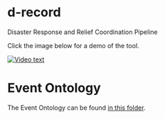 # d-record
Disaster Response and Relief Coordination Pipeline

Click the image below for a demo of the tool.

[![Video text](https://img.youtube.com/vi/01vdzYmS-ck/maxresdefault.jpg)](https://www.youtube.com/watch?v=01vdzYmS-ck)


# Event Ontology
The Event Ontology can be found [in this folder](https://drive.google.com/drive/folders/1eEnl2AWDPLHdgit8h3QNIxz7r_kL0eSV?usp=sharing). 
